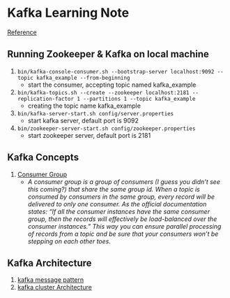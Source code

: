 # Kafka Learning Note
[Reference](https://www.tutorialspoint.com/apache_kafka/index.htm)

## Running Zookeeper & Kafka on local machine
1. `bin/kafka-console-consumer.sh --bootstrap-server localhost:9092 --topic kafka_example --from-beginning`
   - start the consumer, accepting topic named kafka_example
2. `bin/kafka-topics.sh --create --zookeeper localhost:2181 --replication-factor 1 --partitions 1 --topic kafka_example`
   - creating the topic name kafka_example
3. `bin/kafka-server-start.sh config/server.properties`
   - start kafka server, default port is 9092
4. `bin/zookeeper-server-start.sh config/zookeeper.properties`
   - start zookeeper server, default port is 2181

## Kafka Concepts
1. [Consumer Group](https://dev.to/de_maric/what-is-a-consumer-group-in-kafka-49i)
   - *A consumer group is a group of consumers (I guess you didn’t see this coming?) that share the same group id. When a topic is consumed by consumers in the same group, every record will be delivered to only one consumer. As the official documentation states: “If all the consumer instances have the same consumer group, then the records will effectively be load-balanced over the consumer instances.” This way you can ensure parallel processing of records from a topic and be sure that your consumers won’t be stepping on each other toes.*


## Kafka Architecture
1. [kafka message pattern](https://www.tutorialspoint.com/apache_kafka/apache_kafka_fundamentals.htm)
2. [kafka cluster Architecture](https://www.tutorialspoint.com/apache_kafka/apache_kafka_cluster_architecture.htm)
